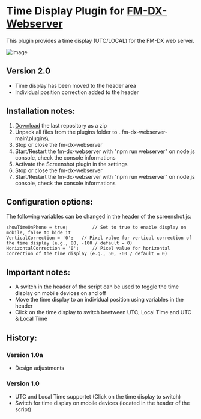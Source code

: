# Time Display Plugin for [FM-DX-Webserver](https://github.com/NoobishSVK/fm-dx-webserver)

This plugin provides a time display (UTC/LOCAL) for the FM-DX web server.


![image](https://github.com/user-attachments/assets/8ed6968d-890c-4d4e-a9de-df070edfab9b)



## Version 2.0

- Time display has been moved to the header area
- Individual position correction added to the header

## Installation notes:

1. [Download](https://github.com/Highpoint2000/webserver-time/releases) the last repository as a zip
2. Unpack all files from the plugins folder to ..fm-dx-webserver-main\plugins\ 
3. Stop or close the fm-dx-webserver
4. Start/Restart the fm-dx-webserver with "npm run webserver" on node.js console, check the console informations
5. Activate the Screenshot plugin in the settings
6. Stop or close the fm-dx-webserver
7. Start/Restart the fm-dx-webserver with "npm run webserver" on node.js console, check the console informations

## Configuration options:

The following variables can be changed in the header of the screenshot.js:

    showTimeOnPhone = true;         // Set to true to enable display on mobile, false to hide it 
    VerticalCorrection = '0'; 	// Pixel value for vertical correction of the time display (e.g., 80, -100 / default = 0)
    HorizontalCorrection = '0'; 	// Pixel value for horizontal correction of the time display (e.g., 50, -60 / default = 0)

## Important notes:

- A switch in the header of the script can be used to toggle the time display on mobile devices on and off
- Move the time display to an individual position using variables in the header
- Click on the time display to switch beetween UTC, Local Time and UTC & Local Time

## History:

### Version 1.0a

- Design adjustments

### Version 1.0

- UTC and Local Time supportet (Click on the time display to switch)
- Switch for time display on mobile devices (located in the header of the script)
